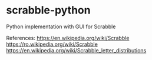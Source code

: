 # scrabble-python
Python implementation with GUI for Scrabble

References:
https://en.wikipedia.org/wiki/Scrabble
https://ro.wikipedia.org/wiki/Scrabble
https://en.wikipedia.org/wiki/Scrabble_letter_distributions